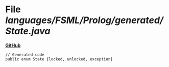 # File _languages/FSML/Prolog/generated/State.java_
**[GitHub](https://github.com/softlang/yas/blob/master/languages/FSML/Prolog/generated/State.java)**
```
// Generated code
public enum State {locked, unlocked, exception}
```
